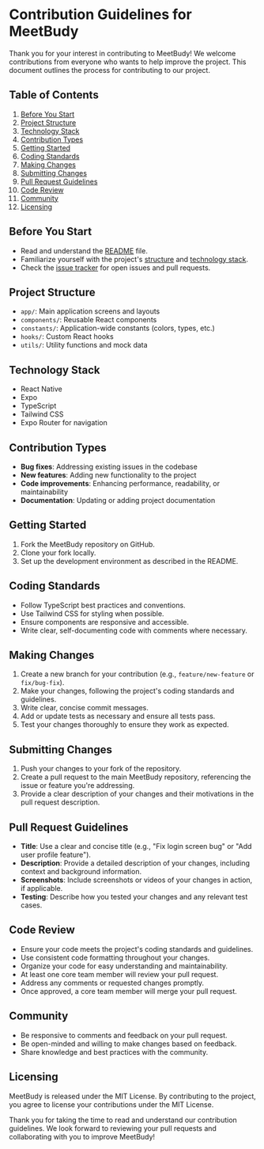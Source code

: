 # Contribution Guidelines for MeetBudy

Thank you for your interest in contributing to MeetBudy! We welcome contributions from everyone who wants to help improve the project. This document outlines the process for contributing to our project.

## Table of Contents

1. [Before You Start](#before-you-start)
2. [Project Structure](#project-structure)
3. [Technology Stack](#technology-stack)
4. [Contribution Types](#contribution-types)
5. [Getting Started](#getting-started)
6. [Coding Standards](#coding-standards)
7. [Making Changes](#making-changes)
8. [Submitting Changes](#submitting-changes)
9. [Pull Request Guidelines](#pull-request-guidelines)
10. [Code Review](#code-review)
11. [Community](#community)
12. [Licensing](#licensing)

## Before You Start

- Read and understand the [README](README.md) file.
- Familiarize yourself with the project's [structure](#project-structure) and [technology stack](#technology-stack).
- Check the [issue tracker](https://github.com/TshepisoMLT/MeetBudy/issues) for open issues and pull requests.

## Project Structure

- `app/`: Main application screens and layouts
- `components/`: Reusable React components
- `constants/`: Application-wide constants (colors, types, etc.)
- `hooks/`: Custom React hooks
- `utils/`: Utility functions and mock data

## Technology Stack

- React Native
- Expo
- TypeScript
- Tailwind CSS
- Expo Router for navigation

## Contribution Types

- **Bug fixes**: Addressing existing issues in the codebase
- **New features**: Adding new functionality to the project
- **Code improvements**: Enhancing performance, readability, or maintainability
- **Documentation**: Updating or adding project documentation

## Getting Started

1. Fork the MeetBudy repository on GitHub.
2. Clone your fork locally.
3. Set up the development environment as described in the README.

## Coding Standards

- Follow TypeScript best practices and conventions.
- Use Tailwind CSS for styling when possible.
- Ensure components are responsive and accessible.
- Write clear, self-documenting code with comments where necessary.

## Making Changes

1. Create a new branch for your contribution (e.g., `feature/new-feature` or `fix/bug-fix`).
2. Make your changes, following the project's coding standards and guidelines.
3. Write clear, concise commit messages.
4. Add or update tests as necessary and ensure all tests pass.
5. Test your changes thoroughly to ensure they work as expected.

## Submitting Changes

1. Push your changes to your fork of the repository.
2. Create a pull request to the main MeetBudy repository, referencing the issue or feature you're addressing.
3. Provide a clear description of your changes and their motivations in the pull request description.

## Pull Request Guidelines

- **Title**: Use a clear and concise title (e.g., "Fix login screen bug" or "Add user profile feature").
- **Description**: Provide a detailed description of your changes, including context and background information.
- **Screenshots**: Include screenshots or videos of your changes in action, if applicable.
- **Testing**: Describe how you tested your changes and any relevant test cases.

## Code Review

- Ensure your code meets the project's coding standards and guidelines.
- Use consistent code formatting throughout your changes.
- Organize your code for easy understanding and maintainability.
- At least one core team member will review your pull request.
- Address any comments or requested changes promptly.
- Once approved, a core team member will merge your pull request.

## Community

- Be responsive to comments and feedback on your pull request.
- Be open-minded and willing to make changes based on feedback.
- Share knowledge and best practices with the community.

## Licensing

MeetBudy is released under the MIT License. By contributing to the project, you agree to license your contributions under the MIT License.

Thank you for taking the time to read and understand our contribution guidelines. We look forward to reviewing your pull requests and collaborating with you to improve MeetBudy!
